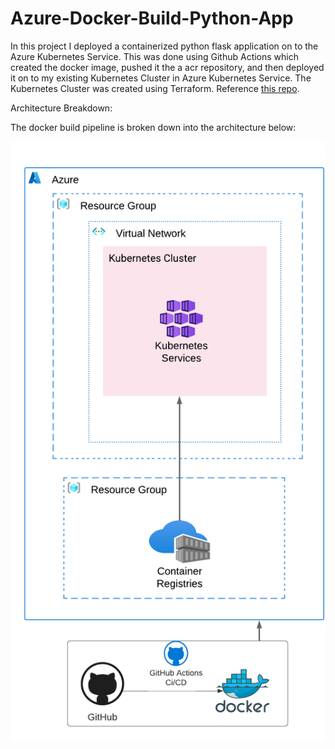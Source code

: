 # Azure-Docker-Build-Python-App

In this project I deployed a containerized python flask application on to the Azure Kubernetes Service. This was done using Github Actions which created the docker image, pushed it the a acr repository, and then deployed it on to my existing Kubernetes Cluster in Azure Kubernetes Service. The Kubernetes Cluster was created using Terraform. Reference [this repo](https://github.com/rjones18/Terraform-Azure-Kubernetes-Service).

Architecture Breakdown:

The docker build pipeline is broken down into the architecture below:

![docker](https://github.com/rjones18/Images/blob/main/Docker%20Azure%20Kubernetes.png)
